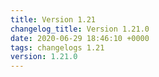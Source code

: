 ```yaml
---
title: Version 1.21
changelog_title: Version 1.21.0
date: 2020-06-29 18:46:10 +0000
tags: changelogs 1.21
version: 1.21.0
---
```

<script src="https://gist.github.com/spinnaker-release/98c3bab183b507662a8f5524e54626d4.js?file=1.21.0.md"></script>
